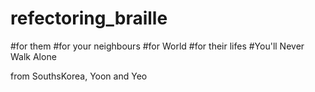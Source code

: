 # refectoring_braille

#for them #for your neighbours #for World #for their lifes #You'll Never Walk Alone

from SouthsKorea, Yoon and Yeo
